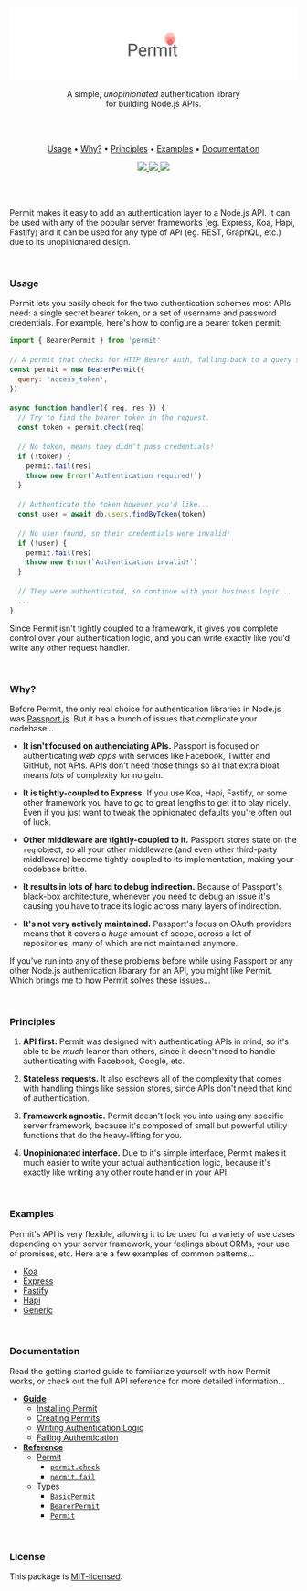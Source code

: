 <p align="center">
  <a href="#"><img src="./docs/images/banner.png" /></a>
</p>

<p align="center">
  A simple, <em>unopinionated</em> authentication library <br/>
  for building Node.js APIs.
</p>
<br/>
<br/>

<p align="center">
  <a href="#usage">Usage</a> •
  <a href="#why">Why?</a> •
  <a href="#principles">Principles</a> •
  <a href="#examples">Examples</a> •
  <a href="#documentation">Documentation</a>
</p>

<p align="center">
  <a href="https://travis-ci.org/ianstormtaylor/permit">
    <img src="https://travis-ci.org/ianstormtaylor/permit.svg?branch=master">
  </a>
  <a href="./package.json">
    <img src="https://img.shields.io/npm/v/permit.svg?maxAge=300&label=version&colorB=007ec6&maxAge=300">
  </a>
  <a href="./License.md">
    <img src="https://img.shields.io/npm/l/slate.svg?maxAge=300">
  </a>
</p>

<br/>
<br/>

Permit makes it easy to add an authentication layer to a Node.js API. It can be used with any of the popular server frameworks (eg. Express, Koa, Hapi, Fastify) and it can be used for any type of API (eg. REST, GraphQL, etc.) due to its unopinionated design.

<br/>

### Usage

Permit lets you easily check for the two authentication schemes most APIs need: a single secret bearer token, or a set of username and password credentials. For example, here's how to configure a bearer token permit:

```js
import { BearerPermit } from 'permit'

// A permit that checks for HTTP Bearer Auth, falling back to a query string.
const permit = new BearerPermit({
  query: 'access_token',
})

async function handler({ req, res }) {
  // Try to find the bearer token in the request.
  const token = permit.check(req)

  // No token, means they didn't pass credentials!
  if (!token) {
    permit.fail(res)
    throw new Error(`Authentication required!`)
  }

  // Authenticate the token however you'd like...
  const user = await db.users.findByToken(token)

  // No user found, so their credentials were invalid!
  if (!user) {
    permit.fail(res)
    throw new Error(`Authentication invalid!`)
  }

  // They were authenticated, so continue with your business logic...
  ...
}
```

Since Permit isn't tightly coupled to a framework, it gives you complete control over your authentication logic, and you can write exactly like you'd write any other request handler.

<br/>

### Why?

Before Permit, the only real choice for authentication libraries in Node.js was [Passport.js](http://www.passportjs.org/). But it has a bunch of issues that complicate your codebase...

* **It isn't focused on authenciating APIs.** Passport is focused on authenticating _web apps_ with services like Facebook, Twitter and GitHub, not APIs. APIs don't need those things so all that extra bloat means _lots_ of complexity for no gain.

* **It is tightly-coupled to Express.** If you use Koa, Hapi, Fastify, or some other framework you have to go to great lengths to get it to play nicely. Even if you just want to tweak the opinionated defaults you're often out of luck.

* **Other middleware are tightly-coupled to it.** Passport stores state on the `req` object, so all your other middleware (and even other third-party middleware) become tightly-coupled to its implementation, making your codebase brittle.

* **It results in lots of hard to debug indirection.** Because of Passport's black-box architecture, whenever you need to debug an issue it's causing you have to trace its logic across many layers of indirection.

* **It's not very actively maintained.** Passport's focus on OAuth providers means that it covers a _huge_ amount of scope, across a lot of repositories, many of which are not maintained anymore.

If you've run into any of these problems before while using Passport or any other Node.js authentication libarary for an API, you might like Permit. Which brings me to how Permit solves these issues...

<br/>

### Principles

1. **API first.** Permit was designed with authenticating APIs in mind, so it's able to be _much_ leaner than others, since it doesn't need to handle authenticating with Facebook, Google, etc.

2. **Stateless requests.** It also eschews all of the complexity that comes with handling things like session stores, since APIs don't need that kind of authentication.

3. **Framework agnostic.** Permit doesn't lock you into using any specific server framework, because it's composed of small but powerful utility functions that do the heavy-lifting for you.

4. **Unopinionated interface.** Due to it's simple interface, Permit makes it much easier to write your actual authentication logic, because it's exactly like writing any other route handler in your API.

<br/>

### Examples

Permit's API is very flexible, allowing it to be used for a variety of use cases depending on your server framework, your feelings about ORMs, your use of promises, etc. Here are a few examples of common patterns...

* [Koa](./examples/koa.js)
* [Express](./examples/express.js)
* [Fastify](./examples/fastify.js)
* [Hapi](./examples/hapi.js)
* [Generic](./examples/generic.js)

<br/>

### Documentation

Read the getting started guide to familiarize yourself with how Permit works, or check out the full API reference for more detailed information...

* [**Guide**](./docs/guide.md)
  * [Installing Permit](./docs/guide.md#installing-permit)
  * [Creating Permits](./docs/guide.md#creating-permits)
  * [Writing Authentication Logic](./docs/guide.md#writing-authentication-logic)
  * [Failing Authentication](./docs/guide.md#failing-authentication)
* [**Reference**](./docs/reference.md)
  * [Permit](./docs/reference.md#permit)
    * [`permit.check`](./docs/reference.md#permit-check)
    * [`permit.fail`](./docs/reference.md#permit-fail)
  * [Types](./docs/reference.md#types)
    * [`BasicPermit`](./docs/reference.md#basicpermit)
    * [`BearerPermit`](./docs/reference.md#bearerpermit)
    * [`Permit`](./docs/reference.md#permit2)

<br/>

### License

This package is [MIT-licensed](./License.md).
